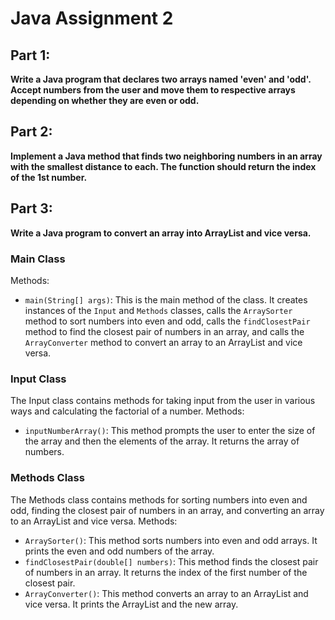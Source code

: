 # Java Assignment 2
## Part 1: 
**Write a Java program that declares two arrays named 'even' and 'odd'. Accept numbers from the user and move them to respective arrays depending on whether they are even or odd.**
## Part 2:
**Implement a Java method that finds two neighboring numbers in an array with the smallest distance to each. The function should return the index of the 1st number.**
## Part 3:
**Write a Java program to convert an array into ArrayList and vice versa.**
### Main Class
Methods:
- ```main(String[] args)```: This is the main method of the class. It creates instances of the ```Input``` and ```Methods``` classes, calls the ```ArraySorter``` method to sort numbers into even and odd, calls the ```findClosestPair``` method to find the closest pair of numbers in an array, and calls the ```ArrayConverter``` method to convert an array to an ArrayList and vice versa.
### Input Class
The Input class contains methods for taking input from the user in various ways and calculating the factorial of a number.
Methods: 
- ```inputNumberArray()```: This method prompts the user to enter the size of the array and then the elements of the array. It returns the array of numbers.
### Methods Class
The Methods class contains methods for sorting numbers into even and odd, finding the closest pair of numbers in an array, and converting an array to an ArrayList and vice versa.
Methods:
- ```ArraySorter()```: This method sorts numbers into even and odd arrays. It prints the even and odd numbers of the array.
- ```findClosestPair(double[] numbers)```: This method finds the closest pair of numbers in an array. It returns the index of the first number of the closest pair.
- ```ArrayConverter()```: This method converts an array to an ArrayList and vice versa. It prints the ArrayList and the new array.
